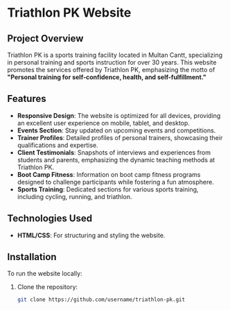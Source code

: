 # Triathlon PK Website

## Project Overview
Triathlon PK is a sports training facility located in Multan Cantt, specializing in personal training and sports instruction for over 30 years. This website promotes the services offered by Triathlon PK, emphasizing the motto of **"Personal training for self-confidence, health, and self-fulfillment."**

## Features
- **Responsive Design**: The website is optimized for all devices, providing an excellent user experience on mobile, tablet, and desktop.
- **Events Section**: Stay updated on upcoming events and competitions.
- **Trainer Profiles**: Detailed profiles of personal trainers, showcasing their qualifications and expertise.
- **Client Testimonials**: Snapshots of interviews and experiences from students and parents, emphasizing the dynamic teaching methods at Triathlon PK.
- **Boot Camp Fitness**: Information on boot camp fitness programs designed to challenge participants while fostering a fun atmosphere.
- **Sports Training**: Dedicated sections for various sports training, including cycling, running, and triathlon.

## Technologies Used
- **HTML/CSS**: For structuring and styling the website.

## Installation
To run the website locally:
1. Clone the repository:
   ```bash
   git clone https://github.com/username/triathlon-pk.git
